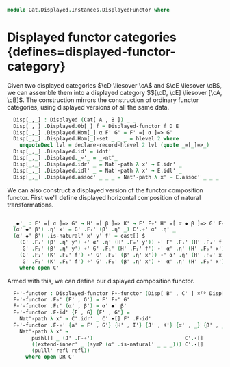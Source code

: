 <!--
```agda
open import Cat.Displayed.Instances.TotalProduct
open import Cat.Displayed.Functor
open import Cat.Instances.Functor
open import Cat.Functor.Compose
open import Cat.Displayed.Base
open import Cat.Reasoning as CR
open import Cat.Prelude

import Cat.Displayed.Reasoning as DR
```
-->
```agda
module Cat.Displayed.Instances.DisplayedFunctor where
```
# Displayed functor categories {defines=displayed-functor-category}

Given two displayed categories $\cD \liesover \cA$ and $\cE \liesover \cB$, we
can assemble them into a displayed category $$[\cD, \cE] \liesover [\cA, \cB]$.
The construction mirrors the construction of ordinary functor categories,
using displayed versions of all the same data.
<!--
```agda
open _=>_
open _=[_]=>_
open Functor
open Displayed-functor

module _ 
  {oa ℓa ob ℓb oa' ℓa' ob' ℓb'} 
  {A : Precategory oa ℓa} {B : Precategory ob ℓb}
  (D : Displayed A oa' ℓa') (E : Displayed B ob' ℓb')
  where
  private
    module A = CR A
    module B = CR B
    module D = Displayed D
    module E where
      open Displayed E public
      open DR E public
```
-->
```agda
  Disp[_,_] : Displayed (Cat[ A , B ]) _ _
  Disp[_,_] .Displayed.Ob[_] f = Displayed-functor f D E
  Disp[_,_] .Displayed.Hom[_] α F' G' = F' =[ α ]=> G'
  Disp[_,_] .Displayed.Hom[_]-set _ _ _ = hlevel 2 where
    unquoteDecl lvl = declare-record-hlevel 2 lvl (quote _=[_]=>_)
  Disp[_,_] .Displayed.id' = idnt'
  Disp[_,_] .Displayed._∘'_ = _∘nt'_
  Disp[_,_] .Displayed.idr' _ = Nat'-path λ x' → E.idr' _
  Disp[_,_] .Displayed.idl' _ = Nat'-path λ x' → E.idl' _
  Disp[_,_] .Displayed.assoc' _ _ _ = Nat'-path λ x' → E.assoc' _ _ _
```
<!--
```agda
module _ 
  {oa ℓa ob ℓb oc ℓc oa' ℓa' ob' ℓb' oc' ℓc'} 
  {A : Precategory oa ℓa} {B : Precategory ob ℓb}
  {C : Precategory oc ℓc} 
  {A' : Displayed A oa' ℓa'} {B' : Displayed B ob' ℓb'}
  {C' : Displayed C oc' ℓc'} 
  {F G : Functor B C} {H K : Functor A B}
  {α : F => G} {β : H => K}
  {F' : Displayed-functor F B' C'} {G' : Displayed-functor G B' C'}
  {H' : Displayed-functor H A' B'} {K' : Displayed-functor K A' B'}
  where
  private
    module B' = Displayed B'
    module C' where
      open Displayed C' public
      open DR C' public
```
-->
We can also construct a displayed version of the functor composition functor. 
First we'll define displayed horizontal composition of natural transformations.

```agda

  _◆'_ : F' =[ α ]=> G' → H' =[ β ]=> K' → F' F∘' H' =[ α ◆ β ]=> G' F∘' K'
  (α' ◆' β') .η' x' = G' .F₁' (β' .η' _) C'.∘' α' .η' _
  (α' ◆' β') .is-natural' x' y' f' = cast[] $
    (G' .F₁' (β' .η' y') ∘' α' .η' (H' .F₀' y')) ∘' F' .F₁' (H' .F₁' f')  ≡[]⟨ pullr[] _ (α' .is-natural' _ _ _) ⟩
     G' .F₁' (β' .η' y') ∘' G' .F₁' (H' .F₁' f') ∘' α' .η' (H' .F₀' x')   ≡[]⟨ pulll[] _ (symP (G' .F-∘') ∙[] apd (λ _ → G' .F₁') (β' .is-natural' _ _ _) ∙[] G' .F-∘') ⟩
    (G' .F₁' (K' .F₁' f') ∘' G' .F₁' (β' .η' x')) ∘' α' .η' (H' .F₀' x')  ≡[]˘⟨ assoc' _ _ _ ⟩ 
     G' .F₁' (K' .F₁' f') ∘' G' .F₁' (β' .η' x') ∘' α' .η' (H' .F₀' x')   ∎  
    where open C'
```
<!--
```agda
module _ 
  {oa ℓa ob ℓb oc ℓc oa' ℓa' ob' ℓb' oc' ℓc'} 
  {A : Precategory oa ℓa} {B : Precategory ob ℓb}
  {C : Precategory oc ℓc} 
  {A' : Displayed A oa' ℓa'} {B' : Displayed B ob' ℓb'}
  {C' : Displayed C oc' ℓc'} 
  where
  private 
    module C = Precategory C
    module C' = Displayed C'
```
-->
Armed with this, we can define our displayed composition functor.

```agda
  F∘'-functor : Displayed-functor F∘-functor (Disp[ B' , C' ] ×ᵀᴰ Disp[ A' , B' ]) Disp[ A' , C' ]
  F∘'-functor .F₀' (F' , G') = F' F∘' G' 
  F∘'-functor .F₁' (α' , β') = α' ◆' β'
  F∘'-functor .F-id' {F , G} {F' , G'} = 
    Nat'-path λ x' → C'.idr' _ C'.∙[] F' .F-id'
  F∘'-functor .F-∘' {a' = F' , G'} {H' , I'} {J' , K'} {α' , _} {β' , _} =
    Nat'-path λ x' → 
        pushl[] _ (J' .F-∘')                              C'.∙[] 
        ((extend-inner' _ (symP (α' .is-natural' _ _ _))) C'.∙[] 
        (pulll' refl refl))
      where open DR C'
```
